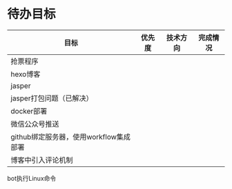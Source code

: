 
# 待办目标
| 目标                         | 优先度 | 技术方向 | 完成情况 |
|----------------------------|-----|------|------|
| 抢票程序                       |     |      |      |
| hexo博客                     |     |      |      |
| jasper                     |     |      |      |
| jasper打包问题（已解决）            |     |      |      |
| docker部署                   |     |      |      |
| 微信公众号推送                    |     |      |      |
| github绑定服务器，使用workflow集成部署 |     |      |      |
| 博客中引入评论机制                  |     |      |      |

bot执行Linux命令

